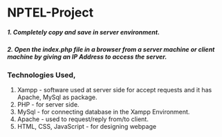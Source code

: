 # NPTEL-Project

##### 1. Completely copy and save in server environment.
##### 2. Open the index.php file in a browser from a server machine or client machine by giving an IP Address to access the server.

### Technologies Used,
1. Xampp - software used at server side for accept requests and it has Apache, MySql as package.
2. PHP - for server side.
3. MySql - for connecting database in the Xampp Environment.
4. Apache - used to request/reply from/to client.
5. HTML, CSS, JavaScript - for designing webpage
